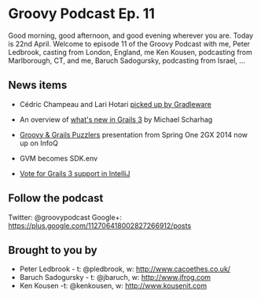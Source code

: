 # Groovy Podcast Ep. 11

Good morning, good afternoon, and good evening wherever you are. Today is 22nd April. Welcome to episode 11 of the Groovy Podcast with me, Peter Ledbrook, casting from London, England, me Ken Kousen, podcasting from Marlborough, CT, and me, Baruch Sadogursky, podcasting from Israel, ...

## News items

* Cédric Champeau and Lari Hotari [picked up by Gradleware](https://gradle.org/welcoming-lari-hotari-and-cedric-champeau-to-gradle-team/)

* An overview of [what's new in Grails 3](http://java.dzone.com/articles/whats-new-grails-3) by Michael Scharhag

* [Groovy & Grails Puzzlers](http://www.infoq.com/presentations/groovy-grails-puzzler) presentation from Spring One 2GX 2014 now up on InfoQ

* GVM becomes SDK.env

* [Vote for Grails 3 support in IntelliJ](https://youtrack.jetbrains.com/issue/IDEA-136970)

## Follow the podcast

Twitter: @groovypodcast
Google+: https://plus.google.com/112706418002827266912/posts

## Brought to you by

* Peter Ledbrook - t: @pledbrook, w: http://www.cacoethes.co.uk/
* Baruch Sadogursky - t: @jbaruch, w: http://www.jfrog.com
* Ken Kousen -t: @kenkousen, w: http://www.kousenit.com
